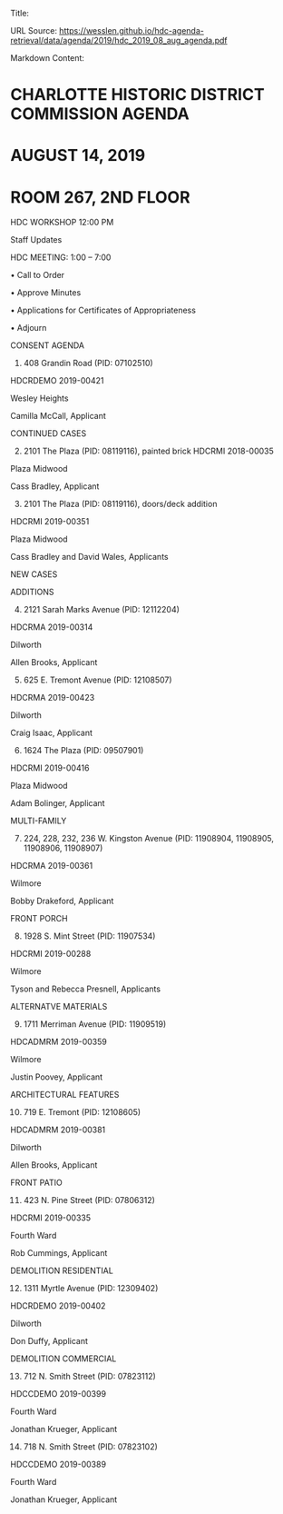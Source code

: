 Title: 

URL Source: https://wesslen.github.io/hdc-agenda-retrieval/data/agenda/2019/hdc_2019_08_aug_agenda.pdf

Markdown Content:
# CHARLOTTE HISTORIC DISTRICT COMMISSION AGENDA 

# AUGUST 14, 2019 

# ROOM 267, 2ND FLOOR 

HDC WORKSHOP 12:00 PM 

Staff Updates 

HDC MEETING: 1:00 – 7:00 

• Call to Order 

• Approve Minutes 

• Applications for Certificates of Appropriateness 

• Adjourn 

CONSENT AGENDA 

1. 408 Grandin Road (PID: 07102510) 

HDCRDEMO 2019-00421 

Wesley Heights 

Camilla McCall, Applicant 

CONTINUED CASES 

2. 2101 The Plaza (PID: 08119116), painted brick HDCRMI 2018-00035 

Plaza Midwood 

Cass Bradley, Applicant 

3. 2101 The Plaza (PID: 08119116), doors/deck addition 

HDCRMI 2019-00351 

Plaza Midwood 

Cass Bradley and David Wales, Applicants 

NEW CASES 

ADDITIONS 

4. 2121 Sarah Marks Avenue (PID: 12112204) 

HDCRMA 2019-00314 

Dilworth 

Allen Brooks, Applicant 

5. 625 E. Tremont Avenue (PID: 12108507) 

HDCRMA 2019-00423 

Dilworth 

Craig Isaac, Applicant 

6. 1624 The Plaza (PID: 09507901) 

HDCRMI 2019-00416 

Plaza Midwood 

Adam Bolinger, Applicant 

MULTI-FAMILY 

7. 224, 228, 232, 236 W. Kingston Avenue (PID: 11908904, 11908905, 11908906, 11908907) 

HDCRMA 2019-00361 

Wilmore 

Bobby Drakeford, Applicant 

FRONT PORCH 

8. 1928 S. Mint Street (PID: 11907534) 

HDCRMI 2019-00288 

Wilmore 

Tyson and Rebecca Presnell, Applicants 

ALTERNATVE MATERIALS 

9. 1711 Merriman Avenue (PID: 11909519) 

HDCADMRM 2019-00359 

Wilmore 

Justin Poovey, Applicant 

ARCHITECTURAL FEATURES 

10. 719 E. Tremont (PID: 12108605) 

HDCADMRM 2019-00381 

Dilworth 

Allen Brooks, Applicant 

FRONT PATIO 

11. 423 N. Pine Street (PID: 07806312) 

HDCRMI 2019-00335 

Fourth Ward 

Rob Cummings, Applicant 

DEMOLITION RESIDENTIAL 

12. 1311 Myrtle Avenue (PID: 12309402) 

HDCRDEMO 2019-00402 

Dilworth 

Don Duffy, Applicant 

DEMOLITION COMMERCIAL 

13. 712 N. Smith Street (PID: 07823112) 

HDCCDEMO 2019-00399 

Fourth Ward 

Jonathan Krueger, Applicant 

14. 718 N. Smith Street (PID: 07823102) 

HDCCDEMO 2019-00389 

Fourth Ward 

Jonathan Krueger, Applicant
